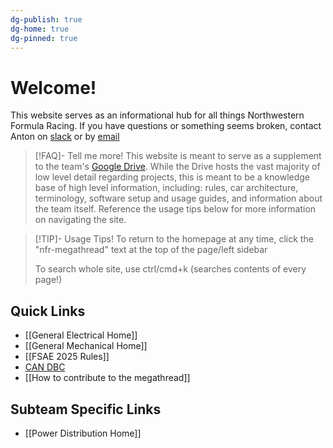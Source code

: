 ```yaml
---
dg-publish: true
dg-home: true
dg-pinned: true
---
```

# Welcome!
This website serves as an informational hub for all things Northwestern Formula Racing. If you have questions or something seems broken, contact Anton on [slack](https://nufsae.slack.com/team/U05U23W4WJV) or by [email](mailto:antonwalvoord2027@u.northwestern.edu)

>[!FAQ]- Tell me more!
>This website is meant to serve as a supplement to the team's [Google Drive](https://drive.google.com/drive/u/1/folders/1boavSifWlNr12e1p5JiLdDr9w4vJpjsj). While the Drive hosts the vast majority of low level detail regarding projects, this is meant to be a knowledge base of high level information, including: rules, car architecture, terminology, software setup and usage guides, and information about the team itself. Reference the usage tips below for more information on navigating the site.

> [!TIP]- Usage Tips!
> To return to the homepage at any time, click the "nfr-megathread" text at the top of the page/left sidebar
> 
> To search whole site, use ctrl/cmd+k (searches contents of every page!)
## Quick Links
- [[General Electrical Home]]
- [[General Mechanical Home]]
- [[FSAE 2025 Rules]]
- [CAN DBC](https://nfr-learn.ue.r.appspot.com/can)
- [[How to contribute to the megathread]]

## Subteam Specific Links
- [[Power Distribution Home]]